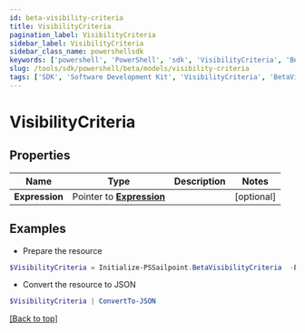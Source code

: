 ```yaml
---
id: beta-visibility-criteria
title: VisibilityCriteria
pagination_label: VisibilityCriteria
sidebar_label: VisibilityCriteria
sidebar_class_name: powershellsdk
keywords: ['powershell', 'PowerShell', 'sdk', 'VisibilityCriteria', 'BetaVisibilityCriteria'] 
slug: /tools/sdk/powershell/beta/models/visibility-criteria
tags: ['SDK', 'Software Development Kit', 'VisibilityCriteria', 'BetaVisibilityCriteria']
---
```



# VisibilityCriteria

## Properties

Name | Type | Description | Notes
------------ | ------------- | ------------- | -------------
**Expression** |  Pointer to [**Expression**](expression) |  | [optional] 

## Examples

- Prepare the resource
```powershell
$VisibilityCriteria = Initialize-PSSailpoint.BetaVisibilityCriteria  -Expression null
```

- Convert the resource to JSON
```powershell
$VisibilityCriteria | ConvertTo-JSON
```


[[Back to top]](#) 

